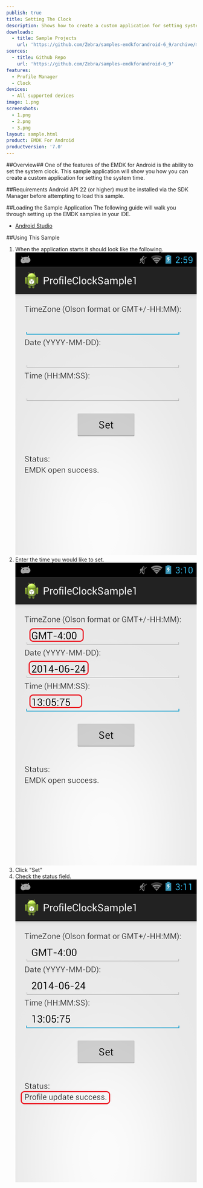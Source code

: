 ```yaml
---
publish: true
title: Setting The Clock
description: Shows how to create a custom application for setting system time using the Profile Manager's Clock feature.
downloads:
  - title: Sample Projects
    url: 'https://github.com/Zebra/samples-emdkforandroid-6_9/archive/master.zip'
sources:
  - title: Github Repo
    url: 'https://github.com/Zebra/samples-emdkforandroid-6_9'
features:
  - Profile Manager
  - Clock
devices:
  - All supported devices
image: 1.png
screenshots:
  - 1.png
  - 2.png
  - 3.png
layout: sample.html
product: EMDK For Android
productversion: '7.0'
---
```


##Overview##
One of the features of the EMDK for Android is the ability to set the system clock. This sample application will show you how you can create a custom application for setting the system time. 




##Requirements
Android API 22 (or higher) must be installed via the SDK Manager before attempting to load this sample. 

##Loading the Sample Application
The following guide will walk you through setting up the EMDK samples in your IDE.

* [Android Studio](/emdk-for-android/7-0/guide/emdksamples_androidstudio)

##Using This Sample
1. When the application starts it should look like the following.  
  ![img](3_1.png)  
2. Enter the time you would like to set.  
  ![img](3_2.png)    
3.  Click "Set" 
4.  Check the status field.   
  ![img](3_3.png)  




















